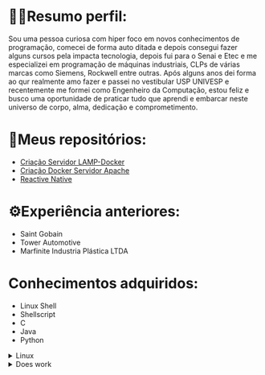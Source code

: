 #  👨‍💻Resumo perfil:  </br>
Sou uma pessoa curiosa com hiper foco em novos conhecimentos de programação, comecei de forma auto ditada e depois consegui fazer alguns cursos pela impacta tecnologia, depois fui para o Senai e Etec e me especializei em programação de máquinas industriais, CLPs de várias marcas como Siemens, Rockwell entre outras.
Após alguns anos dei forma ao qur realmente amo fazer e passei no vestibular USP UNIVESP e recentemente me formei como Engenheiro da Computação, estou feliz e busco uma oportunidade de praticar tudo que aprendi e embarcar neste universo de corpo, alma, dedicação e comprometimento.

# 📂Meus repositórios:
- [Criação Servidor LAMP-Docker](https://github.com/joseivangeraldo/ServerPHP_Mysql)
- [Criação Docker Servidor Apache](https://github.com/joseivangeraldo/html_css)
- [Reactive Native](https://github.com/joseivangeraldo/React_JS)

# ⚙️Experiência anteriores:

- Saint Gobain 
- Tower Automotive 
- Marfinite Industria Plástica LTDA

# Conhecimentos adquiridos:
- Linux Shell
- Shellscript 
- C
- Java
- Python

<details><summary>Linux</summary>

[Terminal](#)
[ShellScript](#)
</details>


<details><summary>Does work</summary>

[hi](https://hello.ca)

</details>



